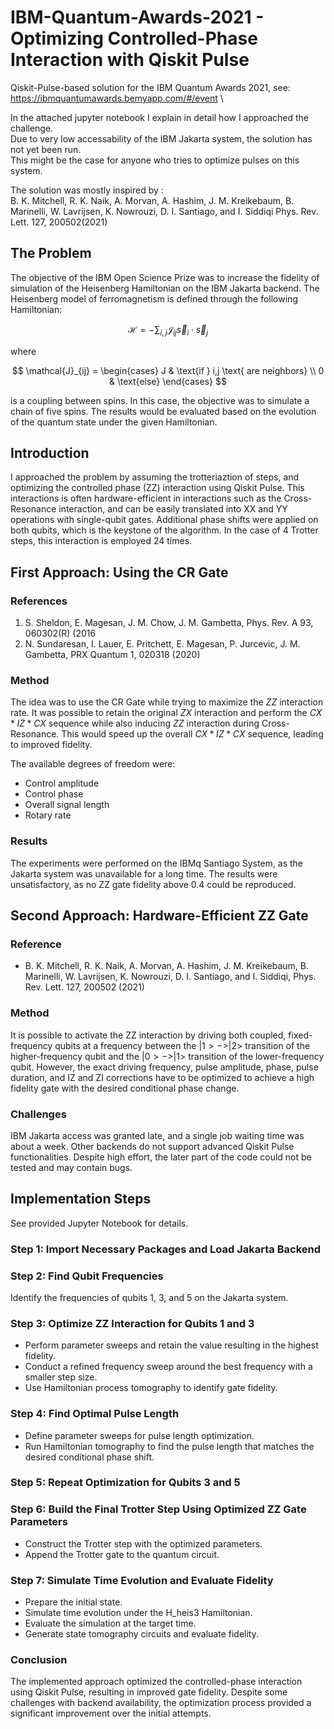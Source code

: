 # IBM-Quantum-Awards-2021 -  Optimizing Controlled-Phase Interaction with Qiskit Pulse

Qiskit-Pulse-based solution for the IBM Quantum Awards 2021, see: \
https://ibmquantumawards.bemyapp.com/#/event \

In the attached jupyter notebook I explain in detail how I approached the challenge. \
Due to very low accessability of the IBM Jakarta system, the solution has not yet been run.\
This might be the case for anyone who tries to optimize pulses on this system.

The solution was mostly inspired by : \
B. K. Mitchell, R. K. Naik, A. Morvan, A. Hashim, J. M. Kreikebaum, B. Marinelli, W. Lavrijsen, K. Nowrouzi, D. I. Santiago, and I. Siddiqi Phys. Rev. Lett. 127, 200502(2021)

## The Problem

The objective of the IBM Open Science Prize was to increase the fidelity of simulation of the Heisenberg Hamiltonian on the IBM Jakarta backend. 
The Heisenberg model of ferromagnetism is defined through the following Hamiltonian:

$$
\mathcal{H} = -\sum_{i, j} \mathcal{J}_{ij} \vec{s}_i \cdot \vec{s}_j
$$

where

$$
\mathcal{J}_{ij} = 
\begin{cases} 
J & \text{if } i,j \text{ are neighbors} \\ 
0 & \text{else}
\end{cases}
$$

is a coupling between spins. 
In this case, the objective was to simulate a chain of five spins. The results would be evaluated based on the evolution of the quantum state under the given Hamiltonian. 

## Introduction
I approached the problem by assuming the trotteriaztion of steps, and optimizing the  controlled phase (ZZ) interaction using Qiskit Pulse. This interactions is often hardware-efficient in interactions such as the Cross-Resonance interaction, and can be easily translated into XX and YY operations with single-qubit gates. Additional phase shifts were applied on both qubits, which is the keystone of the algorithm. In the case of 4 Trotter steps, this interaction is employed 24 times.

## First Approach: Using the CR Gate
### References
1. S. Sheldon, E. Magesan, J. M. Chow, J. M. Gambetta, Phys. Rev. A 93, 060302(R) (2016
2. N. Sundaresan, I. Lauer, E. Pritchett, E. Magesan, P. Jurcevic, J. M. Gambetta, PRX Quantum 1, 020318 (2020)

### Method
The idea was to use the CR Gate while trying to maximize the $ZZ$ interaction rate. It was possible to retain the original $ZX$ interaction and perform the $CX*IZ*CX$ sequence while also inducing $ZZ$ interaction during Cross-Resonance. This would speed up the overall $CX*IZ*CX$ sequence, leading to improved fidelity.

The available degrees of freedom were:
- Control amplitude
- Control phase
- Overall signal length
- Rotary rate

### Results
The experiments were performed on the IBMq Santiago System, as the Jakarta system was unavailable for a long time. The results were unsatisfactory, as no ZZ gate fidelity above 0.4 could be reproduced.

## Second Approach: Hardware-Efficient ZZ Gate
### Reference
- B. K. Mitchell, R. K. Naik, A. Morvan, A. Hashim, J. M. Kreikebaum, B. Marinelli, W. Lavrijsen, K. Nowrouzi, D. I. Santiago, and I. Siddiqi, Phys. Rev. Lett. 127, 200502 (2021)

### Method
It is possible to activate the ZZ interaction by driving both coupled, fixed-frequency qubits at a frequency between the $|1> -> |2>$ transition of the higher-frequency qubit and the $|0> -> |1>$ transition of the lower-frequency qubit. However, the exact driving frequency, pulse amplitude, phase, pulse duration, and IZ and ZI corrections have to be optimized to achieve a high fidelity gate with the desired conditional phase change.

### Challenges
IBM Jakarta access was granted late, and a single job waiting time was about a week. Other backends do not support advanced Qiskit Pulse functionalities. Despite high effort, the later part of the code could not be tested and may contain bugs.

## Implementation Steps
See provided Jupyter Notebook for details.
### Step 1: Import Necessary Packages and Load Jakarta Backend

### Step 2: Find Qubit Frequencies
Identify the frequencies of qubits 1, 3, and 5 on the Jakarta system.

### Step 3: Optimize ZZ Interaction for Qubits 1 and 3
- Perform parameter sweeps and retain the value resulting in the highest fidelity.
- Conduct a refined frequency sweep around the best frequency with a smaller step size.
- Use Hamiltonian process tomography to identify gate fidelity.

### Step 4: Find Optimal Pulse Length
- Define parameter sweeps for pulse length optimization.
- Run Hamiltonian tomography to find the pulse length that matches the desired conditional phase shift.

### Step 5: Repeat Optimization for Qubits 3 and 5

### Step 6: Build the Final Trotter Step Using Optimized ZZ Gate Parameters
- Construct the Trotter step with the optimized parameters.
- Append the Trotter gate to the quantum circuit.

### Step 7: Simulate Time Evolution and Evaluate Fidelity
- Prepare the initial state.
- Simulate time evolution under the H_heis3 Hamiltonian.
- Evaluate the simulation at the target time.
- Generate state tomography circuits and evaluate fidelity.

### Conclusion
The implemented approach optimized the controlled-phase interaction using Qiskit Pulse, resulting in improved gate fidelity. Despite some challenges with backend availability, the optimization process provided a significant improvement over the initial attempts.
